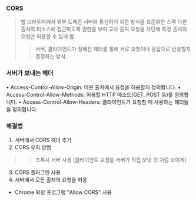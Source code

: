 ### CORS
> 웹 브라우저에서 외부 도메인 서버와 통신하기 위한 방식을 표준화한 스펙
> 다른 출처의 리소스에 접근하도록 권한을 부여 교차 출처 요청을 차단해 특정 출처의 요청만 허용할 수 있게 함
>> 서버, 클라이언트가 정해진 헤더를 통해 서로 요청이나 응답으로 반응할지 결정하는 방식

### 서버가 보내는 헤더
• Access-Control-Allow-Origin: 어떤 출처에서 요청을 허용할지 정의합니다.
• Access-Control-Allow-Methods: 허용할 HTTP 메소드(GET, POST 등)를 정의합니다.
• Access-Control-Allow-Headers: 클라이언트가 요청할 때 사용하는 헤더들을 정의합니다.


### 해결법
1. 서버에서 CORS 헤더 추가
2. CORS 우회 방법
>> 프록시 서버 사용 (클라이언트 요청을 서버가 직접 보낸 것 처럼 보이게)
3. CORS 플러그인 사용 
4. 서버에서 모든 출처의 요청을 허용
- Chrome 확장 프로그램 "Allow CORS" 사용